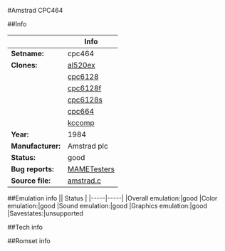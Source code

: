 #Amstrad CPC464

##Info

||Info|
|-----|-----|
|**Setname:**|cpc464
|**Clones:**|[al520ex](al520ex.md)
||[cpc6128](cpc6128.md)
||[cpc6128f](cpc6128f.md)
||[cpc6128s](cpc6128s.md)
||[cpc664](cpc664.md)
||[kccomp](kccomp.md)
|**Year:**|1984
|**Manufacturer:**|Amstrad plc
|**Status:**|good
|**Bug reports:**|[MAMETesters](http://mametesters.org/view_all_set.php?type=1&temporary=y&search=amstrad.c)
|**Source file:**|[amstrad.c](https://github.com/mamedev/mame/blob/master/src/mess/drivers/amstrad.c)

##Emulation info
|| Status |
|-----|-----|
|Overall emulation:|good
|Color emulation:|good
|Sound emulation:|good
|Graphics emulation:|good
|Savestates:|unsupported

##Tech info

##Romset info

<!--- START OF EDITED COMMENT DO NOT TOUCH TEXT ABOVE-->

